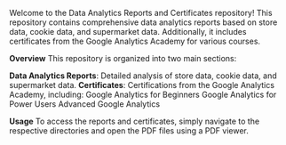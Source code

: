 Welcome to the Data Analytics Reports and Certificates repository! This repository contains comprehensive data analytics reports based on store data, cookie data, and supermarket data. Additionally, it includes certificates from the Google Analytics Academy for various courses.

**Overview**
This repository is organized into two main sections:

**Data Analytics Reports**: Detailed analysis of store data, cookie data, and supermarket data.
**Certificates**: Certifications from the Google Analytics Academy, including:
Google Analytics for Beginners
Google Analytics for Power Users
Advanced Google Analytics

**Usage**
To access the reports and certificates, simply navigate to the respective directories and open the PDF files using a PDF viewer.
